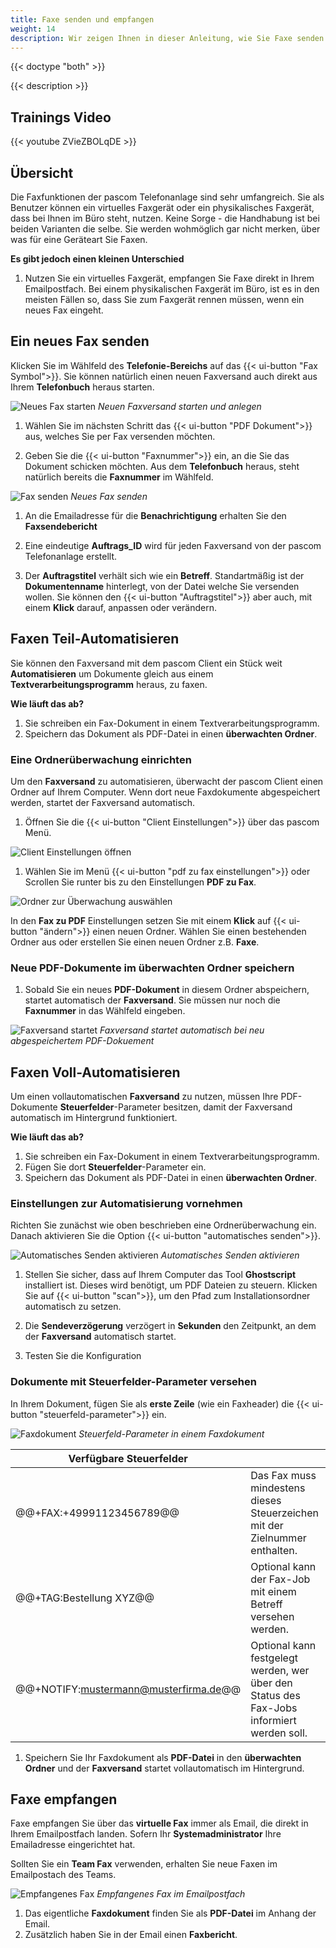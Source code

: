 ```yaml
---
title: Faxe senden und empfangen
weight: 14
description: Wir zeigen Ihnen in dieser Anleitung, wie Sie Faxe senden und empfangen, sowie den Faxversand Vollautomatisieren können. 
---
```


{{< doctype "both" >}}
 
{{< description >}}

## Trainings Video

{{< youtube ZVieZBOLqDE >}} 


## Übersicht


Die Faxfunktionen der pascom Telefonanlage sind sehr umfangreich. Sie als Benutzer können ein virtuelles Faxgerät oder ein physikalisches Faxgerät, dass bei Ihnen im Büro steht, nutzen. Keine Sorge - die Handhabung ist bei beiden Varianten die selbe. Sie werden wohmöglich gar nicht merken, über was für eine Geräteart Sie Faxen. 

**Es gibt jedoch einen kleinen Unterschied**

1. Nutzen Sie ein virtuelles Faxgerät, empfangen Sie Faxe direkt in Ihrem Emailpostfach. Bei einem physikalischen Faxgerät im Büro, ist es in den meisten Fällen so, dass Sie zum Faxgerät rennen müssen, wenn ein neues Fax eingeht. 

## Ein neues Fax senden

Klicken Sie im Wählfeld des **Telefonie-Bereichs** auf das {{< ui-button "Fax Symbol">}}. Sie können natürlich einen neuen Faxversand auch direkt aus Ihrem **Telefonbuch** heraus starten.

![Neues Fax starten](start_fax.de.jpg)
*Neuen Faxversand starten und anlegen*
</br>

1. Wählen Sie im nächsten Schritt das {{< ui-button "PDF Dokument">}} aus, welches Sie per Fax versenden möchten.

2. Geben Sie die {{< ui-button "Faxnummer">}} ein, an die Sie das Dokument schicken möchten. Aus dem **Telefonbuch** heraus, steht natürlich bereits die **Faxnummer** im Wählfeld. 

![Fax senden](send_fax.de.jpg)
*Neues Fax senden*
</br>

1. An die Emailadresse für die **Benachrichtigung** erhalten Sie den **Faxsendebericht** 

2. Eine eindeutige **Auftrags_ID** wird für jeden Faxversand von der pascom Telefonanlage erstellt.

3. Der **Auftragstitel** verhält sich wie ein **Betreff**. Standartmäßig ist der **Dokumentenname** hinterlegt, von der Datei welche Sie versenden wollen. Sie können den {{< ui-button "Auftragstitel">}} aber auch, mit einem **Klick** darauf, anpassen oder verändern.

## Faxen Teil-Automatisieren

Sie können den Faxversand mit dem pascom Client ein Stück weit **Automatisieren** um Dokumente gleich aus einem **Textverarbeitungsprogramm** heraus, zu faxen.

**Wie läuft das ab?**

1. Sie schreiben ein Fax-Dokument in einem Textverarbeitungsprogramm.
2. Speichern das Dokument als PDF-Datei in einen **überwachten Ordner**.

### Eine Ordnerüberwachung einrichten

Um den **Faxversand** zu automatisieren, überwacht der pascom Client einen Ordner auf Ihrem Computer. Wenn dort neue Faxdokumente abgespeichert werden, startet der Faxversand automatisch.

1. Öffnen Sie die {{< ui-button "Client Einstellungen">}} über das pascom Menü.

![Client Einstellungen öffnen](open_clientsettings.jpg)
</br>

1. Wählen Sie im Menü {{< ui-button "pdf zu fax einstellungen">}} oder Scrollen Sie runter bis zu den Einstellungen **PDF zu Fax**.

![Ordner zur Überwachung auswählen](clientsettings_fax.de.jpg)
</br>

In den **Fax zu PDF** Einstellungen setzen Sie mit einem **Klick** auf {{< ui-button "ändern">}} einen neuen Ordner. Wählen Sie einen bestehenden Ordner aus oder erstellen Sie einen neuen Ordner z.B. **Faxe**.

### Neue PDF-Dokumente im überwachten Ordner speichern
1. Sobald Sie ein neues **PDF-Dokument** in diesem Ordner abspeichern, startet automatisch der **Faxversand**. Sie müssen nur noch die **Faxnummer** in das Wählfeld eingeben. 

![Faxversand startet](send_fax.de.jpg)
*Faxversand startet automatisch bei neu abgespeichertem PDF-Dokuement*
</br>

## Faxen Voll-Automatisieren

Um einen vollautomatischen **Faxversand** zu nutzen, müssen Ihre PDF-Dokumente **Steuerfelder**-Parameter besitzen, damit der Faxversand automatisch im Hintergrund funktioniert.

**Wie läuft das ab?**

1. Sie schreiben ein Fax-Dokument in einem Textverarbeitungsprogramm.
2. Fügen Sie dort **Steuerfelder**-Parameter ein.
3. Speichern das Dokument als PDF-Datei in einen **überwachten Ordner**.

### Einstellungen zur Automatisierung vornehmen

Richten Sie zunächst wie oben beschrieben eine Ordnerüberwachung ein. Danach aktivieren Sie die Option {{< ui-button "automatisches senden">}}.

![Automatisches Senden aktivieren](automatic_fax.de.jpg)
*Automatisches Senden aktivieren*
</br>

1. Stellen Sie sicher, dass auf Ihrem Computer das Tool **Ghostscript** installiert ist. Dieses wird benötigt, um PDF Dateien zu steuern. Klicken Sie auf {{< ui-button "scan">}}, um den Pfad zum Installationsordner automatisch zu setzen. 

2. Die **Sendeverzögerung** verzögert in **Sekunden** den Zeitpunkt, an dem der **Faxversand** automatisch startet.

3. Testen Sie die Konfiguration

### Dokumente mit **Steuerfelder**-Parameter versehen

In Ihrem Dokument, fügen Sie als **erste Zeile** (wie ein Faxheader) die {{< ui-button "steuerfeld-parameter">}} ein. 

![Faxdokument](faxdocuement.jpg)
*Steuerfeld-Parameter in einem Faxdokument*
</br>


|Verfügbare Steuerfelder||
|---|---|
|@@+FAX:+49991123456789@@|Das Fax muss mindestens dieses Steuerzeichen mit der Zielnummer enthalten.|
|@@+TAG:Bestellung XYZ@@|Optional kann der Fax-Job mit einem Betreff versehen werden.|
|@@+NOTIFY:mustermann@musterfirma.de@@|Optional kann festgelegt werden, wer über den Status des Fax-Jobs informiert werden soll.|

1. Speichern Sie Ihr Faxdokument als **PDF-Datei** in den **überwachten Ordner** und der **Faxversand** startet vollautomatisch im Hintergrund.  

## Faxe empfangen

Faxe empfangen Sie über das **virtuelle Fax** immer als Email, die direkt in Ihrem Emailpostfach landen. Sofern Ihr **Systemadministrator** Ihre Emailadresse eingerichtet hat. 

Sollten Sie ein **Team Fax** verwenden, erhalten Sie neue Faxen im Emailpostach des Teams.

![Empfangenes Fax](received_fax.jpg)
*Empfangenes Fax im Emailpostfach*
</br>

1. Das eigentliche **Faxdokument** finden Sie als **PDF-Datei** im Anhang der Email. 
2. Zusätzlich haben Sie in der Email einen **Faxbericht**.  

<br />


